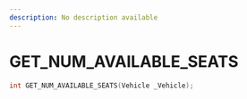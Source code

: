 ```yaml
---
description: No description available 
---
```


# GET_NUM_AVAILABLE_SEATS

```cpp
int GET_NUM_AVAILABLE_SEATS(Vehicle _Vehicle);
```